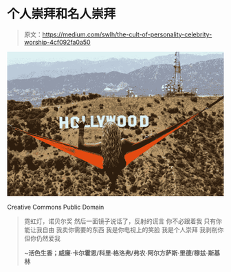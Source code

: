 # 个人崇拜和名人崇拜

> 原文：<https://medium.com/swlh/the-cult-of-personality-celebrity-worship-4cf092fa0a50>

![](img/ed2b8278f3a2f333807e8e0c51c762fc.png)

Creative Commons Public Domain

> 霓虹灯，诺贝尔奖
> 然后一面镜子说话了，反射的谎言
> 你不必跟着我
> 只有你能让我自由
> 我卖你需要的东西
> 我是你电视上的笑脸
> 我是个人崇拜
> 我剥削你但你仍然爱我
> 
> **~活色生香；威廉·卡尔霍恩/科里·格洛弗/弗农·阿尔方萨斯·里德/穆兹·斯基林**